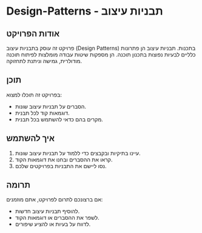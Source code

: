 # Design-Patterns - תבניות עיצוב
## אודות הפרויקט

פרויקט זה עוסק בתבניות עיצוב (Design Patterns) בתכנות. תבניות עיצוב הן פתרונות כלליים לבעיות נפוצות בתכנון תוכנה. הן מספקות שיטות עבודה מומלצות לפיתוח תוכנה מודולרית, גמישה וניתנת לתחזוקה.

## תוכן

בפרויקט זה תוכלו למצוא:
- הסברים על תבניות עיצוב שונות.
- דוגמאות קוד לכל תבנית.
- מקרים בהם כדאי להשתמש בכל תבנית.

## איך להשתמש

1. עיינו בתיקיות ובקבצים כדי ללמוד על תבניות עיצוב שונות.
2. קראו את ההסברים ובחנו את דוגמאות הקוד.
3. נסו ליישם את התבניות בפרויקטים שלכם.

## תרומה

אם ברצונכם לתרום לפרויקט, אתם מוזמנים:
- להוסיף תבניות עיצוב חדשות.
- לשפר את ההסברים או דוגמאות הקוד.
- לדווח על בעיות או להציע שיפורים.
